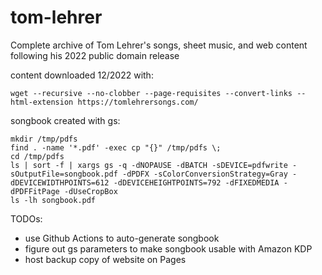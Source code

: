 # tom-lehrer
Complete archive of Tom Lehrer's songs, sheet music, and web content following his 2022 public domain release

content downloaded 12/2022 with:

`wget --recursive --no-clobber --page-requisites --convert-links --html-extension https://tomlehrersongs.com/`

songbook created with gs:
```
mkdir /tmp/pdfs
find . -name '*.pdf' -exec cp "{}" /tmp/pdfs \;
cd /tmp/pdfs
ls | sort -f | xargs gs -q -dNOPAUSE -dBATCH -sDEVICE=pdfwrite -sOutputFile=songbook.pdf -dPDFX -sColorConversionStrategy=Gray -dDEVICEWIDTHPOINTS=612 -dDEVICEHEIGHTPOINTS=792 -dFIXEDMEDIA -dPDFFitPage -dUseCropBox
ls -lh songbook.pdf
```

TODOs:
- use Github Actions to auto-generate songbook 
- figure out gs parameters to make songbook usable with Amazon KDP
- host backup copy of website on Pages
